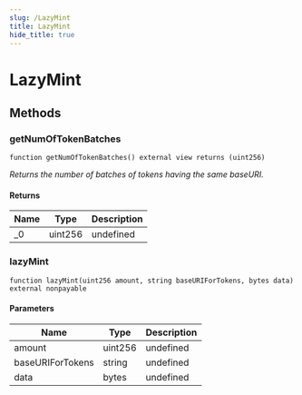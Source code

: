 ```yaml
---
slug: /LazyMint
title: LazyMint
hide_title: true
---
```


# LazyMint

## Methods

### getNumOfTokenBatches

```solidity
function getNumOfTokenBatches() external view returns (uint256)
```

_Returns the number of batches of tokens having the same baseURI._

#### Returns

| Name | Type    | Description |
| ---- | ------- | ----------- |
| \_0  | uint256 | undefined   |

### lazyMint

```solidity
function lazyMint(uint256 amount, string baseURIForTokens, bytes data) external nonpayable
```

#### Parameters

| Name             | Type    | Description |
| ---------------- | ------- | ----------- |
| amount           | uint256 | undefined   |
| baseURIForTokens | string  | undefined   |
| data             | bytes   | undefined   |
